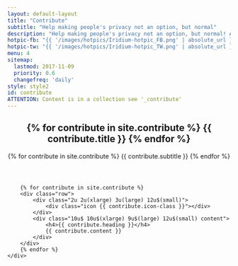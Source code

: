 ```yaml
---
layout: default-layout
title: "Contribute"
subtitle: "Help making people's privacy not an option, but normal"
description: "Help making people's privacy not an option, but normal! As you can imagine, developing, provisioning of infrastructure, and testing is very intense work..."
hotpic-fb: "{{ '/images/hotpics/Iridium-hotpic_FB.png' | absolute_url }}"
hotpic-tw: "{{ '/images/hotpics/Iridium-hotpic_TW.png' | absolute_url }}"
menu: 4
sitemap:
  lastmod: 2017-11-09
  priority: 0.6
  changefreq: 'daily'
style: style2
id: contribute
ATTENTION: Content is in a collection see '_contribute'
---
```


<section class="wrapper {{ page.style }} special" id="{{ page.id }}">
	<div class="container">
		<header class="major">
			<h2>{% for contribute in site.contribute %} {{ contribute.title }} {% endfor %}</h2>
			<p>{% for contribute in site.contribute %} {{ contribute.subtitle }} {% endfor %}</p>
		</header>

		{% for contribute in site.contribute %}
		<div class="row">
			<div class="2u 2u(xlarge) 3u(large) 12u$(small)">
				<div class="icon {{ contribute.icon-class }}"></div>
			</div>
			<div class="10u$ 10u$(xlarge) 9u$(large) 12u$(small) content">
				<h4>{{ contribute.heading }}</h4>
				{{ contribute.content }}
			</div>
		</div>
		{% endfor %}
	</div>
</section>
